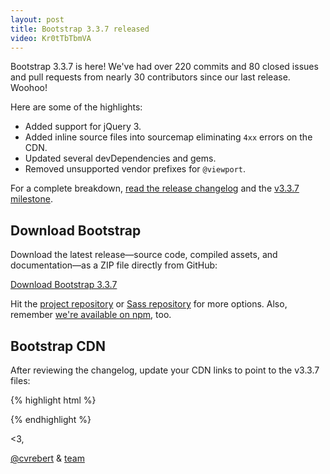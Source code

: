 ```yaml
---
layout: post
title: Bootstrap 3.3.7 released
video: Kr0tTbTbmVA
---
```


Bootstrap 3.3.7 is here! We've had over 220 commits and 80 closed issues and pull requests from nearly 30 contributors since our last release. Woohoo!

Here are some of the highlights:

- Added support for jQuery 3.
- Added inline source files into sourcemap eliminating `4xx` errors on the CDN.
- Updated several devDependencies and gems.
- Removed unsupported vendor prefixes for `@viewport`.

For a complete breakdown, [read the release changelog](https://github.com/twbs/bootstrap/releases/tag/v3.3.7) and the [v3.3.7 milestone](https://github.com/twbs/bootstrap/issues?q=milestone%3Av3.3.7+is%3Aclosed).

## Download Bootstrap

Download the latest release—source code, compiled assets, and documentation—as a ZIP file directly from GitHub:

<a class="btn-link" href="https://github.com/twbs/bootstrap/archive/v3.3.7.zip">Download Bootstrap 3.3.7</a>

Hit the [project repository](https://github.com/twbs/bootstrap) or [Sass repository](https://github.com/twbs/bootstrap-sass) for more options. Also, remember [we're available on npm](https://www.npmjs.com/package/bootstrap), too.

## Bootstrap CDN

After reviewing the changelog, update your CDN links to point to the v3.3.7 files:

{% highlight html %}
<!-- Latest compiled and minified CSS -->
<link rel="stylesheet" href="https://maxcdn.bootstrapcdn.com/bootstrap/3.3.7/css/bootstrap.min.css" integrity="sha384-BVYiiSIFeK1dGmJRAkycuHAHRg32OmUcww7on3RYdg4Va+PmSTsz/K68vbdEjh4u" crossorigin="anonymous">

<!-- Optional theme -->
<link rel="stylesheet" href="https://maxcdn.bootstrapcdn.com/bootstrap/3.3.7/css/bootstrap-theme.min.css" integrity="sha384-rHyoN1iRsVXV4nD0JutlnGaslCJuC7uwjduW9SVrLvRYooPp2bWYgmgJQIXwl/Sp" crossorigin="anonymous">

<!-- Latest compiled and minified JavaScript -->
<script src="https://maxcdn.bootstrapcdn.com/bootstrap/3.3.7/js/bootstrap.min.js" integrity="sha384-Tc5IQib027qvyjSMfHjOMaLkfuWVxZxUPnCJA7l2mCWNIpG9mGCD8wGNIcPD7Txa" crossorigin="anonymous"></script>
{% endhighlight %}

<3,

[@cvrebert](https://twitter.com/cvrebert) & [team](https://getbootstrap.com/about/#team)
